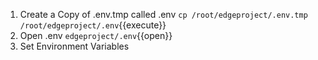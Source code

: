 1. Create a Copy of .env.tmp called .env
`cp /root/edgeproject/.env.tmp /root/edgeproject/.env`{{execute}}
1. Open .env
`edgeproject/.env`{{open}}
1. Set Environment Variables